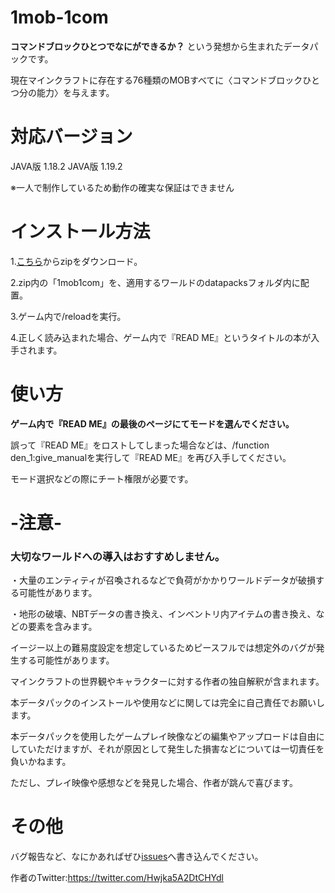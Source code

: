 # 1mob-1com
**コマンドブロックひとつでなにができるか？**
という発想から生まれたデータパックです。

現在マインクラフトに存在する76種類のMOBすべてに〈コマンドブロックひとつ分の能力〉を与えます。
# 対応バージョン

JAVA版 1.18.2
JAVA版 1.19.2

※一人で制作しているため動作の確実な保証はできません
# インストール方法
1.[こちら](https://github.com/oden0209/1mob-1com/releases)からzipをダウンロード。

2.zip内の「1mob1com」を、適用するワールドのdatapacksフォルダ内に配置。

3.ゲーム内で/reloadを実行。

4.正しく読み込まれた場合、ゲーム内で『READ ME』というタイトルの本が入手されます。
# 使い方
**ゲーム内で『READ ME』の最後のページにてモードを選んでください。**

誤って『READ ME』をロストしてしまった場合などは、/function den_1:give_manualを実行して『READ ME』を再び入手してください。

モード選択などの際にチート権限が必要です。
# -注意-
### 大切なワールドへの導入はおすすめしません。

・大量のエンティティが召喚されるなどで負荷がかかりワールドデータが破損する可能性があります。

・地形の破壊、NBTデータの書き換え、インベントリ内アイテムの書き換え、などの要素を含みます。

イージー以上の難易度設定を想定しているためピースフルでは想定外のバグが発生する可能性があります。

マインクラフトの世界観やキャラクターに対する作者の独自解釈が含まれます。

本データパックのインストールや使用などに関しては完全に自己責任でお願いします。

本データパックを使用したゲームプレイ映像などの編集やアップロードは自由にしていただけますが、それが原因として発生した損害などについては一切責任を負いかねます。

ただし、プレイ映像や感想などを発見した場合、作者が跳んで喜びます。
# その他
バグ報告など、なにかあればぜひ[issues](https://github.com/oden0209/1mob-1com/issues)へ書き込んでください。

作者のTwitter:https://twitter.com/Hwjka5A2DtCHYdl
